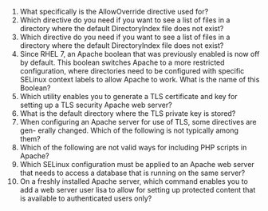 
1. What specifically is the AllowOverride directive used for?
2. Which directive do you need if you want to see a list of files in a directory
where the default DirectoryIndex file does not exist?
3. Which directive do you need if you want to see a list of files in a directory
where the default DirectoryIndex file does not exist?
4. Since RHEL 7, an Apache boolean that was previously enabled is now off
by default. This boolean switches Apache to a more restricted configuration,
where directories need to be configured with specific SELinux context labels
to allow Apache to work. What is the name of this Boolean?
5. Which utility enables you to generate a TLS certificate and key for setting up
a TLS security Apache web server?
6. What is the default directory where the TLS private key is stored?
7. When configuring an Apache server for use of TLS, some directives are gen-
erally changed. Which of the following is not typically among them?
8. Which of the following are not valid ways for including PHP scripts in
Apache?
9. Which SELinux configuration must be applied to an Apache web server that
needs to access a database that is running on the same server?
10. On a freshly installed Apache server, which command enables you to add a
web server user lisa to allow for setting up protected content that is available
to authenticated users only?
